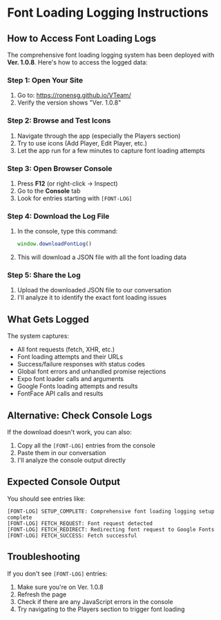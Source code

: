 # Font Loading Logging Instructions

## How to Access Font Loading Logs

The comprehensive font loading logging system has been deployed with **Ver. 1.0.8**. Here's how to access the logged data:

### Step 1: Open Your Site
1. Go to: https://ronensg.github.io/VTeam/
2. Verify the version shows "Ver. 1.0.8"

### Step 2: Browse and Test Icons
1. Navigate through the app (especially the Players section)
2. Try to use icons (Add Player, Edit Player, etc.)
3. Let the app run for a few minutes to capture font loading attempts

### Step 3: Open Browser Console
1. Press **F12** (or right-click → Inspect)
2. Go to the **Console** tab
3. Look for entries starting with `[FONT-LOG]`

### Step 4: Download the Log File
1. In the console, type this command:
   ```javascript
   window.downloadFontLog()
   ```
2. This will download a JSON file with all the font loading data

### Step 5: Share the Log
1. Upload the downloaded JSON file to our conversation
2. I'll analyze it to identify the exact font loading issues

## What Gets Logged

The system captures:
- All font requests (fetch, XHR, etc.)
- Font loading attempts and their URLs
- Success/failure responses with status codes
- Global font errors and unhandled promise rejections
- Expo font loader calls and arguments
- Google Fonts loading attempts and results
- FontFace API calls and results

## Alternative: Check Console Logs

If the download doesn't work, you can also:
1. Copy all the `[FONT-LOG]` entries from the console
2. Paste them in our conversation
3. I'll analyze the console output directly

## Expected Console Output

You should see entries like:
```
[FONT-LOG] SETUP_COMPLETE: Comprehensive font loading logging setup complete
[FONT-LOG] FETCH_REQUEST: Font request detected
[FONT-LOG] FETCH_REDIRECT: Redirecting font request to Google Fonts
[FONT-LOG] FETCH_SUCCESS: Fetch successful
```

## Troubleshooting

If you don't see `[FONT-LOG]` entries:
1. Make sure you're on Ver. 1.0.8
2. Refresh the page
3. Check if there are any JavaScript errors in the console
4. Try navigating to the Players section to trigger font loading
